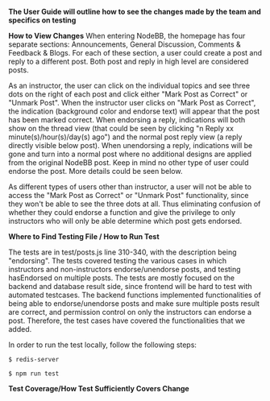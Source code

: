 **The User Guide will outline how to see the changes made by the team and specifics on testing**

**How to View Changes**
When entering NodeBB, the homepage has four separate sections: Announcements, General Discussion, Comments & Feedback & Blogs. 
For each of these section, a user could create a post and reply to a different post. Both post and reply in high level are considered posts.

As an instructor, the user can click on the individual topics and see three dots on the right of each post and click either "Mark Post as Correct" or "Unmark Post".
When the instructor user clicks on "Mark Post as Correct", the indication (background color and endorse text) will appear that the post has been marked correct. 
When endorsing a reply, indications will both show on the thread view (that could be seen by clicking "n Reply xx minute(s)/hour(s)/day(s) ago") and the normal post reply view (a reply directly visible below post).
When unendorsing a reply, indications will be gone and turn into a normal post where no additional designs are applied from the original NodeBB post. 
Keep in mind no other type of user could endorse the post. More details could be seen below. 

As different types of users other than instructor, a user will not be able to access the "Mark Post as Correct" or "Unmark Post" functionality, since they won't be able to see the three dots at all. Thus eliminating confusion of whether they could endorse a function and give the privilege to only instructors who will only be able determine which post gets endorsed.

**Where to Find Testing File / How to Run Test**

The tests are in test/posts.js line 310-340, with the description being "endorsing". The tests covered testing the various cases in which instructors and non-instructors endorse/unendorse posts, and testing hasEndorsed on multiple posts. The tests are mostly focused on the backend and database result side, since frontend will be hard to test with automated testcases. The backend functions implemented functionalities of being able to endorse/unendorse posts and make sure multiple posts result are correct, and permission control on only the instructors can endorse a post. Therefore, the test cases have covered the functionalities that we added.

In order to run the test locally, follow the following steps:

`$ redis-server`

`$ npm run test`

**Test Coverage/How Test Sufficiently Covers Change**
